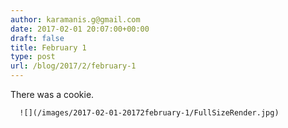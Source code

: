 ```yaml
---
author: karamanis.g@gmail.com
date: 2017-02-01 20:07:00+00:00
draft: false
title: February 1
type: post
url: /blog/2017/2/february-1
---
```


There was a cookie.  


  
      ![](/images/2017-02-01-20172february-1/FullSizeRender.jpg)

